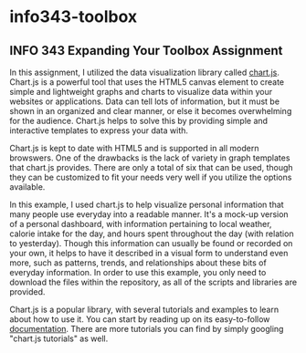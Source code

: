 # info343-toolbox
## INFO 343 Expanding Your Toolbox Assignment

In this assignment, I utilized the data visualization library called [chart.js](http://www.chartjs.org/).  Chart.js is a powerful tool that uses the HTML5 canvas element to create simple and lightweight graphs and charts to visualize data within your websites or applications.  Data can tell lots of information, but it must be shown in an organized and clear manner, or else it becomes overwhelming for the audience.  Chart.js helps to solve this by providing simple and interactive templates to express your data with.

Chart.js is kept to date with HTML5 and is supported in all modern browswers.  One of the drawbacks is the lack of variety in graph templates that chart.js provides.  There are only a total of six that can be used, though they can be customized to fit your needs very well if you utilize the options available.

In this example, I used chart.js to help visualize personal information that many people use everyday into a readable manner.  It's a mock-up version of a personal dashboard, with information pertaining to local weather, calorie intake for the day, and hours spent throughout the day (with relation to yesterday).  Though this information can usually be found or recorded on your own, it helps to have it described in a visual form to understand even more, such as patterns, trends, and relationships about these bits of everyday information.  In order to use this example, you only need to download the files within the repository, as all of the scripts and libraries are provided.

Chart.js is a popular library, with several tutorials and examples to learn about how to use it.  You can start by reading up on its easy-to-follow [documentation](www.chart.org/docs).  There are more tutorials you can find by simply googling "chart.js tutorials" as well.